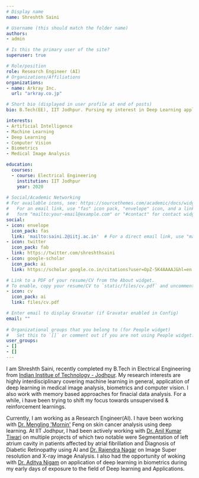 ```yaml
---
# Display name
name: Shreshth Saini

# Username (this should match the folder name)
authors:
- admin

# Is this the primary user of the site?
superuser: true

# Role/position
role: Research Engineer (AI)
# Organizations/Affiliations
organizations:
- name: Arkray Inc. 
  url: "arkray.co.jp"

# Short bio (displayed in user profile at end of posts)
bio: B.Tech(EE), IIT Jodhpur. Pursing my interest in Deep Learning applications in Medical/HealthCare.

interests:
- Artificial Intelligence
- Machine Learning
- Deep Learning
- Computer Vision
- Biometrics
- Medical Image Analysis

education:
  courses:
  - course: Electrical Engineering
    institution: IIT Jodhpur
    year: 2020
 
# Social/Academic Networking
# For available icons, see: https://sourcethemes.com/academic/docs/widgets/#icons
#   For an email link, use "fas" icon pack, "envelope" icon, and a link in the
#   form "mailto:your-email@example.com" or "#contact" for contact widget.
social:
- icon: envelope
  icon_pack: fas
  link: 'mailto:saini.2@iitj.ac.in'  # For a direct email link, use "mailto:test@example.org".
- icon: twitter
  icon_pack: fab
  link: https://twitter.com/shreshthsaini
- icon: google-scholar
  icon_pack: ai
  link: https://scholar.google.co.in/citations?user=OpZ-5K4AAAAJ&hl=en

# Link to a PDF of your resume/CV from the About widget.
# To enable, copy your resume/CV to `static/files/cv.pdf` and uncomment the lines below.  
- icon: cv
  icon_pack: ai
  link: files/cv.pdf

# Enter email to display Gravatar (if Gravatar enabled in Config)
email: ""
  
# Organizational groups that you belong to (for People widget)
#   Set this to `[]` or comment out if you are not using People widget.  
user_groups:
- []
- []
---
```

I am Shreshth Saini, recently completed my B.Tech in Electrical Engineering from [Indian Institue of Technology - Jodhpur](iitj.ac.in). My research interests are highly interdisciplinary covering machine learning in general, application of deep learning in medical image analysis, biometrics and computer vision. I also work with memory based approaches for finacial data analysis. For a while, i have been trying to shift my focus towards unsupervised & reinforcement learnings.

Currently, I am working as a Research Engineer(AI). I have been working with [Dr. Mengling 'Mornin'](https://mornin-feng.com) Feng on skin cancer analysis using deep learning. At IIT Jodhpur, I had been actively working with [Dr. Anil Kumar Tiwari](http://home.iitj.ac.in/~akt/) on multiple projects of which two notable were Segmentation of left atrium cavity in patients affected by atrial fibrillation and Diagnosis of Diabetic Retinopathy using AI and [Dr. Rajendra Nagar](http://home.iitj.ac.in/~rn/) on Image Super resolution and X-ray image Analysis. I also had the opportunity of woking with [Dr. Aditya Nigam](http://faculty.iitmandi.ac.in/~aditya/) on application of deep learning in biometrics during my early days of exposure to the field of Deep learning and Applications. 


